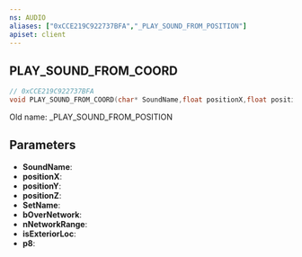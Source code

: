 ```yaml
---
ns: AUDIO
aliases: ["0xCCE219C922737BFA","_PLAY_SOUND_FROM_POSITION"]
apiset: client
---
```

## PLAY_SOUND_FROM_COORD

```c
// 0xCCE219C922737BFA
void PLAY_SOUND_FROM_COORD(char* SoundName,float positionX,float positionY,float positionZ,char* SetName,BOOL bOverNetwork,int nNetworkRange,BOOL isExteriorLoc,int p8);
```

Old name: _PLAY_SOUND_FROM_POSITION

## Parameters
* **SoundName**:
* **positionX**:
* **positionY**:
* **positionZ**:
* **SetName**:
* **bOverNetwork**:
* **nNetworkRange**:
* **isExteriorLoc**:
* **p8**: